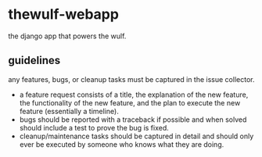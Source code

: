 # thewulf-webapp
the django app that powers the wulf.

## guidelines
any features, bugs, or cleanup tasks must be captured in the issue collector.
- a feature request consists of a title, the explanation of the new feature, the functionality of the new feature, and the plan to execute the new feature (essentially a timeline).
- bugs should be reported with a traceback if possible and when solved should include a test to prove the bug is fixed.
- cleanup/maintenance tasks should be captured in detail and should only ever be executed by someone who knows what they are doing.
